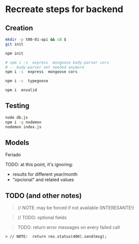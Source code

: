 # Recreate steps for backend

## Creation

``` sh
mkdir -p t00-01-api && cd $
git init

npm init

# npm i -s  express  mongoose body-parser cors
# -- body-parser not needed anymore
npm i -s  express  mongoose cors

npm i -s  typegoose

npm i  envalid

```

## Testing

``` sh
node db.js
npm i -g nodemon
nodemon index.js

```

## Models

Feriado

TODO: at this point, it's ignoring:
* results for different year/month
* "opcional" and related values

## TODO (and other notes)

  > // NOTE: may be forced if not available (INTERESANTE!)

  > // TODO:  optional fields

  > TODO: return error messages on every failed call

    > // NOTE:  return res.status(400).send(msg);
